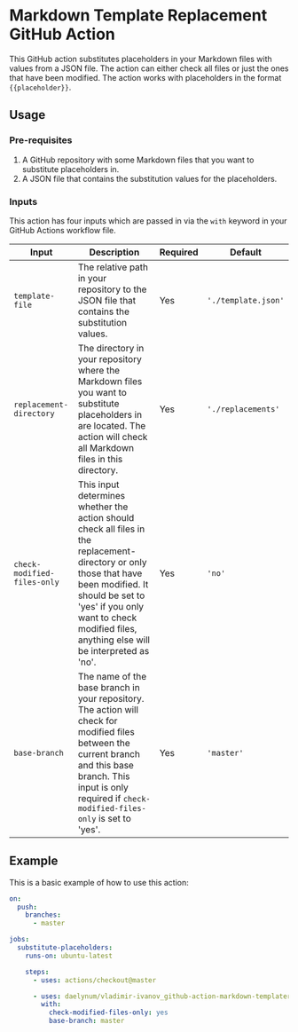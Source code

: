 # Markdown Template Replacement GitHub Action

This GitHub action substitutes placeholders in your Markdown files with values from a JSON file. The action can either
check all files or just the ones that have been modified. The action works with placeholders in the format
`{{placeholder}}`.

## Usage

### Pre-requisites

1) A GitHub repository with some Markdown files that you want to substitute placeholders in.
2) A JSON file that contains the substitution values for the placeholders.

### Inputs

This action has four inputs which are passed in via the `with` keyword in your GitHub Actions workflow file.

| Input                       | Description                                                                                                                                                                                                                                        | Required | Default             |
|-----------------------------|----------------------------------------------------------------------------------------------------------------------------------------------------------------------------------------------------------------------------------------------------|----------|---------------------|
| `template-file`             | The relative path in your repository to the JSON file that contains the substitution values.                                                                                                                                                       | Yes      | `'./template.json'` |
| `replacement-directory`     | The directory in your repository where the Markdown files you want to substitute placeholders in are located. The action will check all Markdown files in this directory.                                                                          | Yes      | `'./replacements'`  |
| `check-modified-files-only` | This input determines whether the action should check all files in the replacement-directory or only those that have been modified. It should be set to 'yes' if you only want to check modified files, anything else will be interpreted as 'no'. | Yes      | `'no'`              |
| `base-branch`               | The name of the base branch in your repository. The action will check for modified files between the current branch and this base branch. This input is only required if `check-modified-files-only` is set to 'yes'.                              | Yes      | `'master'`          |

## Example

This is a basic example of how to use this action:

```yaml
on:
  push:
    branches:
      - master

jobs:
  substitute-placeholders:
    runs-on: ubuntu-latest

    steps:
      - uses: actions/checkout@master

      - uses: daelynum/vladimir-ivanov_github-action-markdown-templater@v1.0
        with:
          check-modified-files-only: yes
          base-branch: master
```